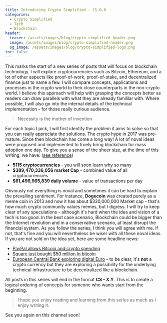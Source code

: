 ```yaml
---
title: Introducing Crypto Simplified - CS 0.0
categories:
  - Crypto Simplified
  - Tech
  - Blockchain
header:
  teaser: /assets/images/blog/crypto-simplified-header.png
  image: /assets/images/blog/crypto-simplified-header.png
  og_image: /assets/images/blog/crypto-simplified-logo.png
toc: false
---
```


This marks the start of a new series of posts that will focus on blockchain technology. I will explore cryptocurrencies such as Bitcoin, Ethereum, and a lot of other aspects like proof-of-work, proof-of-stake, and decentralized finance just to name a few. I will compare concepts, applications and processes in the crypto world to their close counterparts in the non-crypto world. I believe this approach will help with grasping the concepts better as readers can draw parallels with what they are already famililar with. Where possible, I will also go into the internal details of the technical implementation - for those really curious audience.

> Necessity is the mother of invention

For each topic I pick, I will first identify the problem it aims to solve so that you can really appreciate the solutions. The crypto hype in 2017 was pre-mature. Since then blockchain has come a long way! A lot of noval ideas were proposed and implemented to truely bring blockchain for mass adoption one day. To give you a sense of the sheer size, at the time of this writing, we have: ([see reference](https://www.coinlore.com/all_coins))

- __5115 cryptocurrencies__ - you will soon learn why so many
- __$389,470,336,056 market Cap__ - combined value of all cryptocurrencies
- __$61,496,965,839 daily volume__ - value of transactions per day


Obviously not everything is noval and sometimes it can be hard to explain the prevailing sentiment. For instance, __Dogecoin__ was created purely as a meme coin in 2013 and now it has about $330,000,000 Market cap - that's how much crypto community values memes, but I digress. I will try to keep clear of any speculations - although it's hard when the idea and vision of a tech is too good. In the best case scenario, Blockchain could be bigger than the Internet revolution and in a conservative scenario, at least disrupt the financial system. As you follow the series, I think you will agree with me. If not, that's fine and you will nevertheless be wiser with all these noval ideas. If you are not sold on the idea yet, here are some headline news:

- [PayPal allows Bitcoin and crypto spending](https://www.bbc.co.uk/news/technology-54630283)
- [Square just bought $50 million in bitcoin](https://edition.cnn.com/2020/10/08/business/square-bitcoin-crypto-investment/index.html)
- [European Central Bank exploring digital Euro](https://www.ecb.europa.eu/euro/html/digitaleuro.en.html) - to be clear, it's __not__ a crypto currency but they are exploring a possibility for the underlying technical infrastructure to be decentralized like a blockchain.

All posts in this series will end in the format __CS - X.Y__. This is to create a logical ordering of concepts for someone who wants start from the beginning. 

> I hope you enjoy reading and learning from this series as much as I enjoy writing it. 

See you again on this channel soon!
